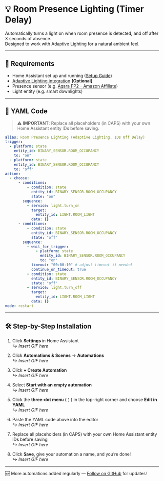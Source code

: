 # 💡 Room Presence Lighting (Timer Delay)

Automatically turns a light on when room presence is detected, and off after X seconds of absence.  
Designed to work with Adaptive Lighting for a natural ambient feel.

---

## 🔧 Requirements

- Home Assistant set up and running ([Setup Guide](https://www.home-assistant.io/getting-started/))
- [Adaptive Lighting integration](https://github.com/basnijholt/adaptive-lighting) **(Optional)**
- Presence sensor (e.g. [Aqara FP2 – Amazon Affiliate](https://www.amazon.co.uk/s?k=Aqara+FP2&tag=YOUR_TAG))
- Light entity (e.g. smart downlights)

---

## 🧾 YAML Code

> ⚠️ **IMPORTANT**: Replace all placeholders (in CAPS) with your own Home Assistant entity IDs before saving.

```yaml
alias: Room Presence Lighting (Adaptive Lighting, 10s Off Delay)
trigger:
  - platform: state
    entity_id: BINARY_SENSOR.ROOM_OCCUPANCY
    to: "on"
  - platform: state
    entity_id: BINARY_SENSOR.ROOM_OCCUPANCY
    to: "off"
action:
  - choose:
      - conditions:
          - condition: state
            entity_id: BINARY_SENSOR.ROOM_OCCUPANCY
            state: "on"
        sequence:
          - service: light.turn_on
            target:
              entity_id: LIGHT.ROOM_LIGHT
            data: {}
      - conditions:
          - condition: state
            entity_id: BINARY_SENSOR.ROOM_OCCUPANCY
            state: "off"
        sequence:
          - wait_for_trigger:
              - platform: state
                entity_id: BINARY_SENSOR.ROOM_OCCUPANCY
                to: "on"
            timeout: "00:00:10" # adjust timeout if needed
            continue_on_timeout: true
          - condition: state
            entity_id: BINARY_SENSOR.ROOM_OCCUPANCY
            state: "off"
          - service: light.turn_off
            target:
              entity_id: LIGHT.ROOM_LIGHT
            data: {}
mode: restart
```

---

## 🛠️ Step-by-Step Installation

1. Click **Settings** in Home Assistant  
   _↪️ Insert GIF here_

2. Click **Automations & Scenes** → **Automations**  
   _↪️ Insert GIF here_

3. Click **+ Create Automation**  
   _↪️ Insert GIF here_

4. Select **Start with an empty automation**  
   _↪️ Insert GIF here_

5. Click the **three-dot menu** (⋮) in the top-right corner and choose **Edit in YAML**  
   _↪️ Insert GIF here_

6. Paste the YAML code above into the editor  
   _↪️ Insert GIF here_

7. Replace all placeholders (in CAPS) with your own Home Assistant entity IDs before saving  
   _↪️ Insert GIF here_
 
9. Click **Save**, give your automation a name, and you’re done!  
   _↪️ Insert GIF here_

---

🆕 More automations added regularly — [Follow on GitHub](https://github.com/LewnaTech/LewnaTech) for updates!
